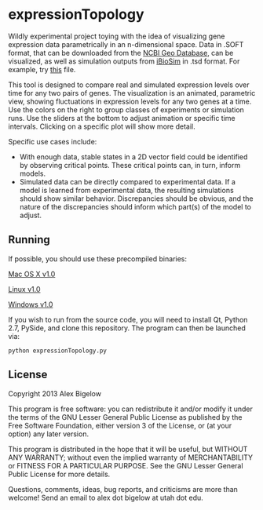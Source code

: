 expressionTopology
==================

Wildly experimental project toying with the idea of visualizing gene expression data parametrically in an n-dimensional space. Data in .SOFT format, that can be downloaded from the [NCBI Geo Database](http://www.ncbi.nlm.nih.gov/geo/), can be visualized, as well as simulation outputs from [iBioSim](http://www.async.ece.utah.edu/iBioSim/) in .tsd format. For example, try [this](ftp://ftp.ncbi.nlm.nih.gov/geo/datasets/GDS1nnn/GDS1963/soft/GDS1963_full.soft.gz) file.

This tool is designed to compare real and simulated expression levels over time for any two pairs of genes. The visualization is an animated, parametric view, showing fluctuations in expression levels for any two genes at a time. Use the colors on the right to group classes of experiments or simulation runs. Use the sliders at the bottom to adjust animation or specific time intervals. Clicking on a specific plot will show more detail.

Specific use cases include:
 - With enough data, stable states in a 2D vector field could be identified by observing critical points. These critical points can, in turn, inform models.
 - Simulated data can be directly compared to experimental data. If a model is learned from experimental data, the resulting simulations should show similar behavior. Discrepancies should be obvious, and the nature of the discrepancies should inform which part(s) of the model to adjust.

Running
-------
If possible, you should use these precompiled binaries:

[Mac OS X v1.0](http://sci.utah.edu/~abigelow/Downloads/expressionTopology/Mac/expressionTopology_1.0.dmg)

[Linux v1.0](http://sci.utah.edu/~abigelow/Downloads/expressionTopology/Linux/expressionTopology_1.0.tar.gz)

[Windows v1.0](http://sci.utah.edu/~abigelow/Downloads/expressionTopology/Windows/expressionTopology_1.0.zip)

If you wish to run from the source code, you will need to install Qt, Python 2.7, PySide, and clone this repository. The program can then be launched via:

	python expressionTopology.py

License
-------
Copyright 2013 Alex Bigelow

This program is free software: you can redistribute it and/or modify it under the terms of the GNU Lesser General Public License as published by the Free Software Foundation, either version 3 of the License, or (at your option) any later version.

This program is distributed in the hope that it will be useful, but WITHOUT ANY WARRANTY; without even the implied warranty of MERCHANTABILITY or FITNESS FOR A PARTICULAR PURPOSE. See the GNU Lesser General Public License for more details.

Questions, comments, ideas, bug reports, and criticisms are more than welcome! Send an email to alex dot bigelow at utah dot edu.